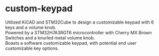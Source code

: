 # custom-keypad
Utilized KiCAD and STM32Cube to design a customizable keypad with 6 keys and a volume knob. <br>
Powered by a STM32H7A3RGT6 microcontroller with Cherry MX Brown Switches and a knurled metal volume knob. <br>
Boasts a software customizable keypad, with potential end user customizable key options. <br>
